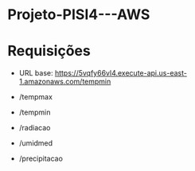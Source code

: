 # Projeto-PISI4---AWS


# Requisições
* URL base: https://5vqfy66vl4.execute-api.us-east-1.amazonaws.com/tempmin

 * /tempmax
 * /tempmin
 * /radiacao
 * /umidmed
 * /precipitacao
